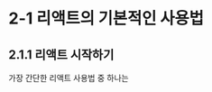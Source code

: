 # 2-1 리액트의 기본적인 사용법

## 2.1.1 리액트 시작하기

가장 간단한 리액트 사용법 중 하나는 <script> 태그에 리액트 라이브러리를 읽어 들이는 것

```html
<script src="https://unpkg.com/react@15/dist/react.min.js"></script>
<script src="https://unpkg.com/react-dom@15/dist/react-dom.min.js"></script>
<script src="https://cdnjs.cloudflare.com/ajax/libs/babel-core/5.8.38/browser.min.js"></script>
```

- react : React library
- react-dom : web용 react library (모바일 앱용 react library는 react-native)
- babel : javascript compiler. JSX 및 ECMA2015 이상 버전을 구버전 Javascript 형태로 변환 

### 예제

```jsx
<!DOCTYPE html>
<html>
  <head>
    <meta charset="utf-8">

    <!-- 라이브러리를 읽어 들입니다. -->
    <script src="https://unpkg.com/react@15/dist/react.min.js"></script>
	  <script src="https://unpkg.com/react-dom@15/dist/react-dom.min.js"></script>
	  <script src="https://cdnjs.cloudflare.com/ajax/libs/babel-core/5.8.38/browser.min.js"></script>
  </head>
  <body>

    <!-- React에서 참조할 DOM 요소를 정의 -->
    <div id="root"></div>
    
    <!-- React 시작! -->
    <script type="text/babel">
    	ReactDOM.render(
    		<h1>Hello, world!</h1>,
    		document.getElementById('root')
    	)
    </script>
  </body>
</html>
```

> 예제 확인 : https://codepen.io/zzolain/pen/MrEQqZ?editors=1000#0

- 리액트에서 DOM을 출력할 때는 ReactDOM.render() 메서드를 사용

  - render: 동사. '그리다', '제출하다'

  - 첫 번째 매개변수에 렌더링하고 싶은 내용

  - 두 번째 매개변수에 내용을 출력할 DOM 요소

  - `ReactDOM.render(<h1>...</h1>, document.getElementById('roodt'))`

    : `<h1>...<h1>`을 root라는 id 값을 가진 DOM 요소에 렌더링하라

- javascript 내부에 HTML 태그를 입력한 부분은 JSX라는 자바스크립트 확장 언어를 사용한 것

- JSX를 사용하기 위하여 babel을 읽어들인 것


## 2.1.2 자바스크립트 내부에 HTML 작성하기

### 예제

```jsx
<script type="text/babel">
    function getGreeting() {
    	const randomNumber = Math.floor(Math.random() * 3)
    	if (randomNumber == 0) return <p>오늘도 즐거운 하루 되세요.</p>
    	if (randomNumber == 1) return <p>안녕하세요.</p>
    	if (randomNumber == 2) return <p>날씨가 좋네요.</p>
    }
    	const msg = getGreeting()
    	ReactDOM.render(msg, document.getElementById('root'))
</script>
```

> 예제 확인 : https://codepen.io/zzolain/pen/goGeOo?editors=1000#0

- `getGreeting()` 함수가 return하는 JSX 값이 달라짐에 따라 DOM 값이 바뀌는 것을 확인할 수 있음



# 2-2 리액트와 JSX의 관계

## 2.2.1 리액트/JSX

- #### (2.2.3을 미리 설명) JSX가 내부적으로 변환되는 형태 

  JSX

  ```jsx
  const jsx = (
  	<h1 id="greeting">
      Hello, World!
    </h1>
  )
  ```

  Javascript

  ```javascript
  var javascript = React.createElement(
  	"h1",
    { id: "greeting"},
    "Hello, World!"
  )
  ```

  ​

- 반드시 JSX를 사용해야 하는 것은 아님. 하지만 사용하면 편리하게 DOM 구조를 구성하고 이를 직관적으로 파악할 수 있음

  ​

## 2.2.2 JSX 태그 내부에 변수를 넣는 방법

- JSX 내부에 자바스크립트(변수, 함수 등)를 사용할 때는 중괄호 `{}`를 사용함

  `<tag> ... {variables} ... </tab>`

### 예제

```jsx
<script type="text/babel">
	const item = 'SD 카드'
  	const value = 12000
  	const msg = <h1> {item} - {value}원</h1>
  	ReactDOM.render(msg, document.getElementById('root'))
</script>
```

> 예제 확인 : https://codepen.io/zzolain/pen/NXaYXJ?editors=1000#0

- JSX 태그의 속성 값에 변수를 넣을 때 역시 중괄호 `{}`를 사용함

  `<tag attr1={value1} attr2={value2}>...</tag>`

### 예제

```jsx
<script type="text/babel">
	const title = '서예'
  	const imgUrl = 'http://uta.pw/shodou/img/28/214.png'
  	const msg = 
  		<div>
          <h1>{title}</h1>
          <p><img src={imgUrl} /></p>
  		</div>
  	ReactDOM.render(msg, document.getElementById('root'))
</script>
```

> 예제 확인 : https://codepen.io/zzolain/pen/BJwrVM?editors=1000#0

### 주의사항

- 열린 태그는 반드시 닫아야 함

  `<img>` 혹은 `<br>`과 같이 닫는 태그 없이 작성하는 태그들은 `<img />`, `<br />`과 같은 형태로 태그를 닫아줘야 함

- 함수의 `return` 값으로 JSX를 작성할 때에는 `()`를 사용하여 JSX의 범위를 명시적으로 지정해줘야 함

- 함수의 `return` 값으로 JSX를 작성할 때에는 반드시 하나의 DOM 요소만을 return 해야 함

  복수의 DOM 요소를 작성할 때에는 하나의 `<div>` 태그로 묶어서 return 하면 됨

  ```jsx
  function example() {
    return (
    	<div>
        <p>JSX example1</p>
        <img src='example.png' />
      </div>
    )
  }
  ```

- 변수의 값은 자동으로 이스케이프 처리 됨( `<`,`>` 등은 자동으로 `&lt;`,`&gt;`로 변환됨)

### Style 속성 지정하기

- `tag`의 `style` 속성을 문자열로 지정할 수 없음

- `object`에 style 속성을 선언한 뒤 `tag`의 `style` 속성 값으로 해당 `object`를 선언

  ```jsx
  <script type="text/babel"> 
    function getDOM() {
      const css1 = {
        'color': 'red',
        'background-color': '#f0f0ff',
        'font-size': '2em'
      }
      const css2 = {
        color: 'blue',
        backgroundColor: '#fff0f0',
        fontSize: '2em'
      }
      return (
        <div>
          <p style={css1}>죄는 미워하되 사람은 미워하지 말라</p>
          <p style={css2}>이것 또한 지나가리라</p>
        </div>
      )
    }  
    ReactDOM.render(
      getDOM(), document.getElementById('root')
    )
  </script>
  ```

  > 예제 확인 : https://codepen.io/zzolain/pen/JMrvam?editors=1000#0



# 2-3 가상 DOM

## 2.3.1 가상 DOM이란?

가상 DOM은 DOM의 상태를 메모리에 저장하고, 변경 전과 변경 후의 상태를 비교한 뒤 필요한 최소한의 내용만 반영하는 기능

## 2.3.2 리액트로 DOM 변경하기

### 예제

```jsx
<script type="text/babel">
  setInterVal(showClock, 1000)
  function showclock() {
  	const date = new Date()
    // 분할 대입
    const [hour, min, sec] = [date.getHours(), date.getMinutes(), date.getSeconds()]
    const elem = <div>{hour}:{min}:{sec}</div>
  }
  ReactDOM.render(elem, document.getElementById('root'))
</script>
```

> 예제 확인 : https://codepen.io/zzolain/pen/dJVKRo?editors=1000#0

- 리액트 이전의 라이브러리는 DOM을 변경할 때 DOM 전체를 변경했음
- 반면 리액트는 변경 부분을 찾아 일부만 변경함 => 화면 처리 속도가 비약적으로 빨라짐

#### 분할 대입

```javascript
const [var1, var2, var3] = [val1, val2, val3]
```



```javascript
const var1 = val1
const var2 = val2
const var3 = val3
or
const var1 = val1, var2 = val2, var3 = val3
```

## 2.3.3 바이너리 시계 만들기

> 예제 확인 : https://codepen.io/zzolain/pen/ppWmWV?editors=1000#0

# 2-4 리액트로 컴포넌트 만들기

## 2.4.1 컴포넌트란?

- 컴포넌트(Component)란 특정 기능을 가진 범용적인 '부품'을 나타내는 용어이며, 소프트웨어를 개발 할 때는 일반적으로 여러 컴포넌트를 조합하여 완성함
- 리액트를 사용하면 HTML/자바스크립트에서 컴포넌트를 활용하여 개발할 수 있음

## 2.4.2 리액트를 사용해 컴포넌트를 만드는 방법

- 컴포넌트를 만드는 방법은 크게 두 가지, 함수를 정의하는 방법, 혹은 클래스를 정의하는 방법이 있음

- 가장 간단한 방법은 JSX를 반환하는 함수를 정의는 것임

- 컴포넌트 naming convention은 '파스칼 표기법', 즉 첫 문자를 대문자로 시작하는 CamelCase임

  ```jsx
  const dom =
        <div>
        	<Greeting type='Good morning!' />
          <Greeting type='Hello' />
          <Greeting type='Good afternoon!' />
        </div>
        
  function Greeting (props) {
    return <h1>{props.type}</h1>
  }

  ReactDOM.render(dom, document.getElementById('root'))
  ```

  ```html
  <h1>Good morning!</h1>
  <h1>Hello</h1>
  <h1>Good afternoon!</h1>
  ```

- 컴포넌트의 태그 속성을 지정하면 그 속성은 해당 컴포넌트에 `props` 객체 형태로 전달 됨

- `props`는 부모 컴포넌트가 자식 컴포넌트에게 데이터를 전달하는 수단임

  - 위의 예에서 `Greeting` 컴포넌트에 전달된 `props`인 `type`은 `props.type`으로 접근이 가능함
  - 접근이 가능하다는 것은 Read-only이며, 자식 컴포넌트에서 `props` 정보를 수정할 수는 없음
  - 자식 컴포넌트가 상위 컴포넌트와 대화하는 방법은 `props`로 전달된 함수를 통해서 임

## 2.4.3 조금 더 복잡한 컴포넌트의 경우 : class

- 함수형 컴포넌트는 간단하지만 기능의 한계가 있음

- 만약 **state** 혹은 **Life Cycle API**를 사용해야 한다면 **class**(ECMA 2015)를 활용하여 컴포넌트를 생성할 수 있음

  ```jsx
  class Greeting extends React.Component {
    render() {
      return <div></div>
    }
  }
  ```

- class를 활용하여 생성한 컴포넌트 내부에는 반드시 `render()` 메서드가 존재해야 함

  - `render()` 메서드의 `return` 값이 출력 내용이 됨

- `props`는 함수형 컴포넌트와는 달리 `this.props`로 접근해야 함

## 2.4.4 리스트 컴포넌트 만들기

```jsx
class RList extends React.Component {
  render () {
    const items = this.props.items.split(',')
    const itemsObj = items.map(
      (e) => {
        return <li>{e}</li>
      })
    let title = this.props.title
    if(!title) title = 'LIST'
    
    return (
    	<div>
        	<h3>{title}</h3>
        	<ul>{itemObj}</ul>
      	</div>
    )
  }
}

ReactDOM.render(
	<RList
      title="Colors"
      items="Red,Green,Blue,White" />,
  document.getElementById('root')
)
```

> 예제 확인 : https://codepen.io/zzolain/pen/baoPaO?editors=1000#0

- `map()` 메소드는 배열 내의 모든 요소 각각에 대하여  제공된 함수(callback)를 호출하고, 그 결과를 모아서,  새로운 배열을 반환합니다.([Document](https://developer.mozilla.org/ko/docs/Web/JavaScript/Reference/Global_Objects/Array/map))

## 2.4.5 화살표 함수로 컴포넌트 정의하기

- 함수를 사용하여 컴포넌트를 만들 수 있으므로 화살표 함수로도 컴포넌트를 만들 수 있음

- 화살표 함수는 return 구문을 생략할 수 있으므로 간략한 형태로 컴포넌트를 정의할 수 있음

- 화살표 함수([Document](https://developer.mozilla.org/ko/docs/Web/JavaScript/Reference/Functions/%EC%95%A0%EB%A1%9C%EC%9A%B0_%ED%8E%91%EC%85%98))

  ```
  (param1, param2, …, paramN) => { statements }
  (param1, param2, …, paramN) => expression
            // 다음과 동일함:  => { return expression; }

  // 매개변수가 하나뿐인 경우 괄호는 선택사항:
  (singleParam) => { statements }
  singleParam => { statements }

  // 매개변수가 없는 함수는 괄호가 필요:
  () => { statements }
  ```

### 예제
```jsx
const Book = (props) => (
	<div>
    <TitleParts title={props.title} />
    <ContentParts body={props.body} />
  </div>
)

const TitleParts = () => (
  <div style={{backgroundColor: 'red', color: 'white'}}>
    <h3>{props.title}</h3>
  </div>
)

const ContentParts = (props) => (
  <div style={{border: '1px solid blue', margin: 15}}>
    <div>줄거리: {props.body}</div>
  </div>
)

ReactDOM.render(
  (<div>
     <Book title='삼국지' body='옛날 중국 이야기' />
     <Book title='민수기' body='옛날 이스라엘 이야기' />
     <Book title='서유기' body='옛날 원숭이 이야기' />
   </div>), document.getElementById('root'))
```

> 예제 확인 : https://codepen.io/zzolain/pen/dJVxoe?editors=1000#0
